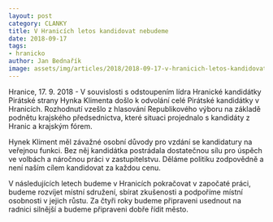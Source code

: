 ```yaml
---
layout: post
category: CLANKY
title: V Hranicích letos kandidovat nebudeme
date: 2018-09-17
tags: 
- hranicko
author: Jan Bednařík
image: assets/img/articles/2018/2018-09-17-v-hranicich-letos-kandidovat-nebudeme.jpg  #751x422 pixelu
---
```

Hranice, 17. 9. 2018 - V souvislosti s odstoupením lídra Hranické kandidátky Pirátské strany Hynka Klimenta došlo k odvolání celé Pirátské kandidátky v Hranicích. Rozhodnutí vzešlo z hlasování Republikového výboru na základě podnětu krajského předsednictva, které situaci projednalo s kandidáty z Hranic a krajským fórem.

Hynek Kliment měl závažné osobní důvody pro vzdání se kandidatury na veřejnou funkci. Bez něj kandidátka postrádala dostatečnou sílu pro úspěch ve volbách a náročnou práci v zastupitelstvu. Děláme politiku zodpovědně a není naším cílem kandidovat za každou cenu.

V následujících letech budeme v Hranicích pokračovat v započaté práci, budeme rozvíjet místní sdružení, sbírat zkušenosti a podpoříme místní osobnosti v jejich růstu. Za čtyři roky budeme připraveni usednout na radnici silnější a budeme připraveni dobře řídit město.